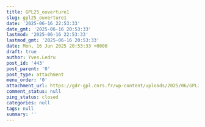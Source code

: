 ```yaml
---
title: GPL25_ouverture1
slug: gpl25_ouverture1
date: '2025-06-16 22:53:33'
date_gmt: '2025-06-16 20:53:33'
lastmod: '2025-06-16 22:53:33'
lastmod_gmt: '2025-06-16 20:53:33'
date: Mon, 16 Jun 2025 20:53:33 +0000
draft: true
author: Yves.Ledru
post_id: '443'
post_parent: '0'
post_type: attachment
menu_order: '0'
attachment_url: https://gdr-gpl.cnrs.fr/wp-content/uploads/2025/06/GPL25_ouverture1.jpg
comment_status: null
ping_status: closed
categories: null
tags: null
summary: ''
---
```



